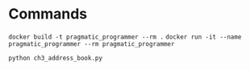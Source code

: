 # Commands

`docker build -t pragmatic_programmer --rm .`
`docker run -it --name pragmatic_programmer --rm pragmatic_programmer`

`python ch3_address_book.py`

